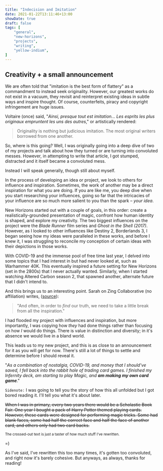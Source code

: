 ```yaml
---
title: "Indecision and Imitation"
date: 2021-01-22T13:11:46+13:00
showDate: true
draft: false
tags: [
    "general", 
    "new-horizons", 
    "projects", 
    "writing", 
    "yellow-indium", 
]
---
```


## Creativity + a small announcement

<!-- I was going to tell you about my new project but decided it was better to talk about why I've taken a hiatus from so many of my projects. -->

<!-- It is said often that "imitation is the best form of flattery" however the full quote is "imitation is the sincerest form of flattery that mediocrity can pay to greatness" (Oscar Wilde supposedly). We often use this quote as a criticism or negative remark when there really is no black and white morality here. -->

<!-- The largest problem with imitation is of course forgery, plagiarism and copyright infringement. By imitating, we are stealing the work of others and, even if not intentionally, pretend it is our own. And by and large, profiting from forgery, plagiarism and copyright infringement is a big industry that generates a lot of profit at the expense of its actual creators. -->

<!-- The largest problem with imitation is of course that some people pretend the work is their own and try to profit off of it. There was a story in the news of how Kiwi artists' artwork had been stolen and used to make cheap cushions. -->

<!-- According to Forbes in 2018, sales of counterfeit and pirated goods totalled $1.7 trillion per year. It is quite obvious that this theft is a big issue. However, on the other side of the coin, imitation is something innate to all of us. We follow the latest trends, dress to impress our co-workers and superiors -->

We are often told that "imitation is the best form of flattery" as a commandment to instead seek originality. However, our greatest works do not exist in a vacuum, they revisit and reinterpret existing ideas in subtle ways and inspire thought. Of course, counterfeits, piracy and copyright infringement are huge issues.

Voltaire (once) said, "_Ainsi, presque tout est imitation... Les esprits les plus originaux empruntent les uns des autres_," or artistically rendered:

> Originality is nothing but judicious imitation. The most original writers borrowed from one another.

So, where is this going? Well, I was originally going into a deep dive of two of my projects and talk about how they turned or are turning into convoluted messes. However, in attempting to write that article, I got stumped, distracted and it itself became a convoluted mess.

Instead I will speak generally, though still about myself.

In the process of developing an idea or project, we look to others for influence and inspiration. Sometimes, the work of another may be a direct inspiration for what you are doing. If you are like me, you deep dive when you start researching your influences, going so far that the intricacies of your influence are so much more salient to you than the spark &ndash; _your idea_.

New Horizons started out with a couple of goals, in this order: create a realistically-grounded presentation of magic, confront how human identity is shaped, and explore my creativity. The two biggest influences on the project were the _Blade Runner_ film series and _Ghost in the Shell (2017)_. However, as I looked to other influences like Destiny 2, Borderlands 3, I began seeing how my ideas were paralleled in these works, and before I knew it, I was struggling to reconcile my conception of certain ideas with their depictions in those works.

With COVID-19 and the immense pool of free time last year, I delved into some topics that I had interest in but had never looked at, such as Warhammer 40K. This eventually inspired a future setting for New Horizons (set in the 2800s) that I never actually wanted. Similarly, when I started watching Altered Carbon season 2, that spawned another, alternate future that I didn't intend to.

And this brings us to an interesting point. Sarah on Zing Collaborative (no affiliation) writes, ([source](https://www.zingcollaborative.com/blog-content/2017/5/18/imitation-is-not-flattery-and-what-to-do-instead)):

> "And often, in order to _find_ our truth, we need to take a little break from all the inspiration."

<!-- I had flooded my project with influence and inspiration, but more importantly, I was looking at how _they_ were doing this and not how _I_ will do things. There is value in distinction and diversity; otherwise we will live in a bland world. -->

I had flooded my project with influences and inspiration, but more importantly, I was copying how _they_ had done things rather than focusing on how _I_ would do things. There is value in distinction and diversity; in it's absence we would live in a bland world.

This leads us to my new project, and this is as close to an announcement for it as you will get for now. There's still a lot of things to settle and determine before I should reveal it.

"_As a combination of nostalgia, COVID-19, and money that I should've saved, I fell back into the rabbit hole of trading card games. I finished my Infernity deck, am starting to play Magic, and **am making my own card game**_."

<!-- "See, in primary and intermediate, I played Yu-Gi-Oh and I discovered a deck that I thought was awesome. Its core mechanic was a gimmick &ndash; have no cards in your hand." -->

`Sidenote:` I was going to tell you the story of how this all unfolded but I got bored reading it. I'll tell you what it's about later.

~~When I was in primary, every two years there would be a Scholastic Book Fair. One year I bought a pack of Harry Potter themed playing cards. However, these cards were designed for performing magic tricks. Some had blank faces, some had half the correct face and half the face of another card, and others only had two card backs.~~

<sup>The crossed-out text is just a taster of how much stuff I've rewritten.</sup>

=)

<!-- I invented a card game in the vein of Yu-Gi-Oh and Magic using those cards, and as a result of my trip down memory lane, I was inspired to do so again. -->

As I've said, I've rewritten this too many times, it's gotten too convoluted, and right now it's barely cohesive. But anyways, as always, thanks for reading!

<!-- The archetype of the deck was called Infernity, and Infernity cards all had effects to the effect of "When you have no cards in your hand, [something]," which is a gimmick mechanic. Having no cards in your hand is a terrible situation. Your capacity to respond to threats rely purely on luck and in general, just have less cards to respond with. -->

<!-- But I was never one to follow the meta and so I pursued building the deck as much as I could as a jobless child. When I stopped playing, I had some of the key cards but the more powerful ones were out of my reach. -->

<!-- Cut to modern day and with COVID-19, I was left with money that I otherwise would've eaten. By chance encounter when my sister went to get her tragus pierced, I discovered a brand new hobby store. I went home and researched the deck I tried to build and discovered that they released new support cards for it. Amazing how much the internet and a debit card helps as well. -->

<!-- The second nostalgia component comes from a Harry Potter themed deck of playing cards designed for performing magic tricks. I was never interested in magic tricks but for some reason bought that deck to have parity with my friend. Many of the cards had abnormal faces &ndash; some were blank, some had half the correct face and half the face of another card, and others only had two card backs. For some reason, I decided to turn this into a card game in the vein of Yu-Gi-Oh, Pokemon and Magic: the Gathering. -->

<!-- "And there was a particular type of deck that ~~I fell in love with~~ inspired me. It wasn't the best deck to any extent, the core mechanic was more of a gimmick." -->

<!-- With COVID-19 and the immense pool of free time last year, I began delving into topics I had some interest in but had never looked in. The most important example of this was Warhammer 40K. Before I knew it, New Horizons had gained a future timeline whose general structure was inspired by Warhammer 40K. I invented a character with a ridiculous name, Junivus Januarius, who would serve a similar role to the God-Emperor of Mankind from 40K. He would rule a crumbling human empire and engineered a political crisis with the Confederacy of Planets, an important faction within the New Horizons universe, in order to mobilise humanity to aggressively colonize new planets and demonstrate our superiority. -->

<!-- However, this was such a giant diversion from the main premise of the project and no sooner than I had started it had I frozen it. At a similar time, I started watching Altered Carbon, specifically season 2, and the premise of the season inspired me. Takeshi Kovacs, the main character, is offered a protection job, and when his assignment ends up murdered, finds himself involved in a political conspiracy. A storyline based on this idea then replaced the Warhammer 40K one. I froze this one as well. -->

<!-- So, where is this going? Well, we are going into a deep-dive into some of my projects and why I am struggling. -->

<!-- ## Revisiting New Horizons -->

<!-- New Horizons is a worldbuilding project. It takes inspiration from numerous sources but what forms its core is the _Blade Runner_ and _Ghost in the Shell_ series. This then took inspiration from the turmoil of the 2017-2018 North Korea Crisis as well as other political events that fell into the wayside (2014 Crimean Crisis). Interesting how we forget these things, eh? -->

<!-- First however, New Horizons evolved from a project that wanted to present magic in more grounded and realistic ways than Harry Potter or Lord of the Rings. It didn't want to turn magic into a pseudo-science with carefully brewed potions and expertly calculated spells, but rather underpin its possibilities with the natural physical world. I'll let you decide how that turned out. -->

<!-- At the core of _Blade Runner_ and _Ghost in the Shell_ are questions of identity, what it means to be a human, and culture. Blade Runner uses the replicants as a vehicle for this, whereas Ghost in the Shell uses cyborgs and prosthetic augmentations. -->

<!-- The replicants (Nexus 6) of the first film have a built-in expiration date of four years and are prohibited from coming to Earth. Thus, the central premise of the first film concerns the illegal arrival of six replicants to Earth in search of more life. Throughout the film, we are shown the differences between human and replicant interactions. The humans of this post-apocalyptic Earth are cold and indifferent in stark contrast to the replicants who are more emotional and empathetic with one another. The irony lies in the fact that the test between humans and replicants, the Voigt-Kampff Test, is a measure of emotional response, and is meant to imply that only humans are capable of it. -->

<!-- The replicants (Nexus 9) of the second film have an open-ended lifetime but are designed to "obey"; in one of the short films to promote the film, Niander Wallace (Jared Leto) instructs one of his brand new Nexus 9 androids to choose: kill him or kill itself. It complies. This film continues the theme of the first but makes these relations more overt. Throughout the film K, our main character who is a replicant, is treated with disgust, even within the police station where he works. The only humans who treat him like a person, treat him only with indifference. -->

<!-- In Ghost in the Shell, Maj. Motoko Kusanagi is a cyborg agent of the Japanese government working for the para-militaristic Public Security Section 9. Their role is essentially counter-terrorism... -->

<!-- Replicants are "bio-engineered humans" (_BR2049_) designed for use as menial work and for the undesired industries of war and prostitution. Between the events of the first and second movies, a human supremacy movement rises up against the Replicants and uses the public database to track down and exterminate replicants. In retaliation, a small group of replicants hatch a plan to denote a nuclear weapon above Los Angeles, using it as an EMP to disrupt digital systems, and then destroy the servers that host the database. This all results in replicants being banned until just before the events of the second film. -->

<!-- "And often, in order to find our truth, we need to take a little break from all the inspiration", [source](https://www.zingcollaborative.com/blog-content/2017/5/18/imitation-is-not-flattery-and-what-to-do-instead). -->

